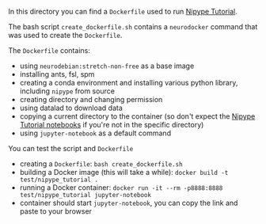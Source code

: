 In this directory you can find a `Dockerfile` used to run [Nipype Tutorial](https://github.com/miykael/nipype_tutorial).

The bash script `create_dockerfile.sh` contains a `neurodocker` command that was used to create the `Dockerfile`.

The `Dockerfile` contains:

 - using `neurodebian:stretch-non-free` as a base image
 - installing ants, fsl, spm
 - creating a conda environment and installing various python library, including `nipype` from source
 - creating directory and changing permission
 - using datalad to download data
 - copying a current directory to the container (so don't expect the [Nipype Tutorial notebooks](https://github.com/miykael/nipype_tutorial/tree/master/notebooks) if you're not in the specific directory)
 - using `jupyter-notebook` as a default command


You can test the script and `Dockerfile`

 - creating a `Dockerfile`: `bash create_dockerfile.sh`
 - building a Docker image (this will take a while): `docker build -t test/nipype_tutorial .`
 - running a Docker container: `docker run -it --rm -p8888:8888 test/nipype_tutorial jupyter-notebook`
 - container should start `jupyter-notebook`, you can copy the link and paste to your browser
